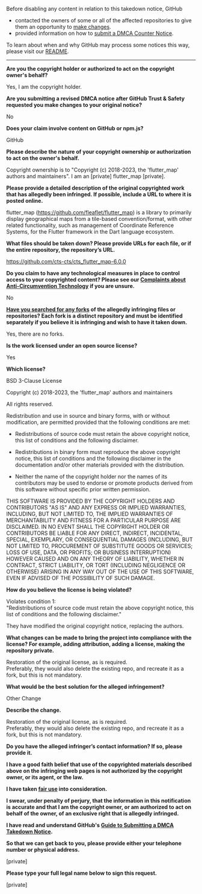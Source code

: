 Before disabling any content in relation to this takedown notice, GitHub
- contacted the owners of some or all of the affected repositories to give them an opportunity to [make changes](https://docs.github.com/en/github/site-policy/dmca-takedown-policy#a-how-does-this-actually-work).
- provided information on how to [submit a DMCA Counter Notice](https://docs.github.com/en/articles/guide-to-submitting-a-dmca-counter-notice).

To learn about when and why GitHub may process some notices this way, please visit our [README](https://github.com/github/dmca/blob/master/README.md#anatomy-of-a-takedown-notice).

---

**Are you the copyright holder or authorized to act on the copyright owner's behalf?**

Yes, I am the copyright holder.

**Are you submitting a revised DMCA notice after GitHub Trust & Safety requested you make changes to your original notice?**

No

**Does your claim involve content on GitHub or npm.js?**

GitHub

**Please describe the nature of your copyright ownership or authorization to act on the owner's behalf.**

Copyright ownership is to "Copyright (c) 2018-2023, the 'flutter_map' authors and maintainers". I am an [private] flutter_map [private].

**Please provide a detailed description of the original copyrighted work that has allegedly been infringed. If possible, include a URL to where it is posted online.**

flutter_map (https://github.com/fleaflet/flutter_map) is a library to primarily display geographical maps from a tile-based convention/format, with other related functionality, such as management of Coordinate Reference Systems, for the Flutter framework in the Dart language ecosystem.

**What files should be taken down? Please provide URLs for each file, or if the entire repository, the repository’s URL.**

https://github.com/cts-cts/cts_flutter_map-6.0.0

**Do you claim to have any technological measures in place to control access to your copyrighted content? Please see our <a href="https://docs.github.com/articles/guide-to-submitting-a-dmca-takedown-notice#complaints-about-anti-circumvention-technology">Complaints about Anti-Circumvention Technology</a> if you are unsure.**

No

**<a href="https://docs.github.com/articles/dmca-takedown-policy#b-what-about-forks-or-whats-a-fork">Have you searched for any forks</a> of the allegedly infringing files or repositories? Each fork is a distinct repository and must be identified separately if you believe it is infringing and wish to have it taken down.**

Yes, there are no forks.

**Is the work licensed under an open source license?**

Yes

**Which license?**

BSD 3-Clause License

Copyright (c) 2018-2023, the 'flutter_map' authors and maintainers

All rights reserved.

Redistribution and use in source and binary forms, with or without
modification, are permitted provided that the following conditions are met:

* Redistributions of source code must retain the above copyright notice, this
list of conditions and the following disclaimer.

* Redistributions in binary form must reproduce the above copyright notice,
this list of conditions and the following disclaimer in the documentation
and/or other materials provided with the distribution.

* Neither the name of the copyright holder nor the names of its
contributors may be used to endorse or promote products derived from
this software without specific prior written permission.

THIS SOFTWARE IS PROVIDED BY THE COPYRIGHT HOLDERS AND CONTRIBUTORS "AS IS"
AND ANY EXPRESS OR IMPLIED WARRANTIES, INCLUDING, BUT NOT LIMITED TO, THE
IMPLIED WARRANTIES OF MERCHANTABILITY AND FITNESS FOR A PARTICULAR PURPOSE ARE
DISCLAIMED. IN NO EVENT SHALL THE COPYRIGHT HOLDER OR CONTRIBUTORS BE LIABLE
FOR ANY DIRECT, INDIRECT, INCIDENTAL, SPECIAL, EXEMPLARY, OR CONSEQUENTIAL
DAMAGES (INCLUDING, BUT NOT LIMITED TO, PROCUREMENT OF SUBSTITUTE GOODS OR
SERVICES; LOSS OF USE, DATA, OR PROFITS; OR BUSINESS INTERRUPTION) HOWEVER
CAUSED AND ON ANY THEORY OF LIABILITY, WHETHER IN CONTRACT, STRICT LIABILITY,
OR TORT (INCLUDING NEGLIGENCE OR OTHERWISE) ARISING IN ANY WAY OUT OF THE USE
OF THIS SOFTWARE, EVEN IF ADVISED OF THE POSSIBILITY OF SUCH DAMAGE.

**How do you believe the license is being violated?**

Violates condition 1:  
"Redistributions of source code must retain the above copyright notice, this list of conditions and the following disclaimer."

They have modified the original copyright notice, replacing the authors.

**What changes can be made to bring the project into compliance with the license? For example, adding attribution, adding a license, making the repository private.**

Restoration of the original license, as is required.  
Preferably, they would also delete the existing repo, and recreate it as a fork, but this is not mandatory.

**What would be the best solution for the alleged infringement?**

Other Change

**Describe the change.**

Restoration of the original license, as is required.  
Preferably, they would also delete the existing repo, and recreate it as a fork, but this is not mandatory.

**Do you have the alleged infringer’s contact information? If so, please provide it.**

**I have a good faith belief that use of the copyrighted materials described above on the infringing web pages is not authorized by the copyright owner, or its agent, or the law.**

**I have taken <a href="https://www.lumendatabase.org/topics/22">fair use</a> into consideration.**

**I swear, under penalty of perjury, that the information in this notification is accurate and that I am the copyright owner, or am authorized to act on behalf of the owner, of an exclusive right that is allegedly infringed.**

**I have read and understand GitHub's <a href="https://docs.github.com/articles/guide-to-submitting-a-dmca-takedown-notice/">Guide to Submitting a DMCA Takedown Notice</a>.**

**So that we can get back to you, please provide either your telephone number or physical address.**

[private]

**Please type your full legal name below to sign this request.**

[private]
